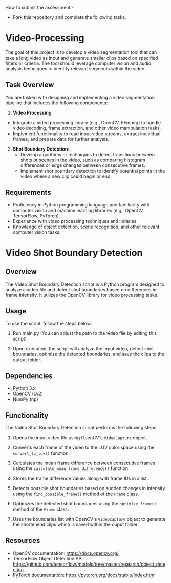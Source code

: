 How to submit the assessment -
- Fork this repository and complete the following tasks.


# Video-Processing

The goal of this project is to develop a video segmentation tool that can take a long video as input and generate smaller clips based on specified filters or criteria. The tool should leverage computer vision and audio analysis techniques to identify relevant segments within the video.

## Task Overview

You are tasked with designing and implementing a video segmentation pipeline that includes the following components:

1.  **Video Processing**:
   - Integrate a video processing library (e.g., OpenCV, FFmpeg) to handle video decoding, frame extraction, and other video manipulation tasks.
   - Implement functionality to read input video streams, extract individual frames, and prepare data for further analysis.

2. **Shot Boundary Detection**:
   - Develop algorithms or techniques to detect transitions between shots or scenes in the video, such as comparing histogram differences or edge changes between consecutive frames.
   - Implement shot boundary detection to identify potential points in the video where a new clip could begin or end.

## Requirements

- Proficiency in Python programming language and familiarity with computer vision and machine learning libraries (e.g., OpenCV, TensorFlow, PyTorch).
- Experience with video processing techniques and libraries.
- Knowledge of object detection, scene recognition, and other relevant computer vision tasks.
# Video Shot Boundary Detection

## Overview

The Video Shot Boundary Detection script is a Python program designed to analyze a video file and detect shot boundaries based on differences in frame intensity. It utilizes the OpenCV library for video processing tasks.

## Usage

To use the script, follow the steps below:

1. Run main.py (You can adjust the path to the video file by editing this script)

2. Upon execution, the script will analyze the input video, detect shot boundaries, optimize the detected boundaries, and save the clips to the output folder.

## Dependencies

- Python 3.x
- OpenCV (cv2)
- NumPy (np)

## Functionality

The Video Shot Boundary Detection script performs the following steps:

1. Opens the input video file using OpenCV's `VideoCapture` object.

2. Converts each frame of the video to the LUV color space using the `convert_to_luv()` function.

3. Calculates the mean frame difference between consecutive frames using the `calculate_mean_frame_difference()` function.

4. Stores the frame difference values along with frame IDs in a list.

5. Detects possible shot boundaries based on sudden changes in intensity using the `find_possible_frame()` method of the `Frame` class.

6. Optimizes the detected shot boundaries using the `optimize_frame()` method of the `Frame` class.

7. Uses the boundaries list with OpenCV's `VideoCapture` object to generate the shortenend clips which is saved within the ouput folder


## Resources

- OpenCV documentation: https://docs.opencv.org/
- TensorFlow Object Detection API: https://github.com/tensorflow/models/tree/master/research/object_detection
- PyTorch documentation: https://pytorch.org/docs/stable/index.html
